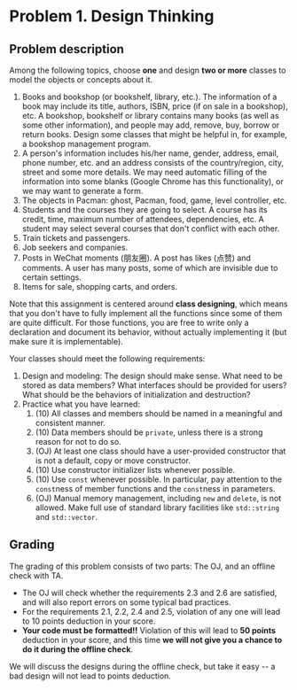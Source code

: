 # Problem 1. Design Thinking

## Problem description

Among the following topics, choose **one** and design **two or more** classes to model the objects or concepts about it.

1. Books and bookshop (or bookshelf, library, etc.). The information of a book may include its title, authors, ISBN, price (if on sale in a bookshop), etc. A bookshop, bookshelf or library contains many books (as well as some other information), and people may add, remove, buy, borrow or return books. Design some classes that might be helpful in, for example, a bookshop management program.
2. A person's information includes his/her name, gender, address, email, phone number, etc. and an address consists of the country/region, city, street and some more details. We may need automatic filling of the information into some blanks (Google Chrome has this functionality), or we may want to generate a form.
3. The objects in Pacman: ghost, Pacman, food, game, level controller, etc.
4. Students and the courses they are going to select. A course has its credit, time, maximum number of attendees, dependencies, etc. A student may select several courses that don't conflict with each other.
5. Train tickets and passengers.
6. Job seekers and companies.
7. Posts in WeChat moments (朋友圈). A post has likes (点赞) and comments. A user has many posts, some of which are invisible due to certain settings.
8. Items for sale, shopping carts, and orders.

Note that this assignment is centered around **class designing**, which means that you don't have to fully implement all the functions since some of them are quite difficult. For those functions, you are free to write only a declaration and document its behavior, without actually implementing it (but make sure it is implementable).

Your classes should meet the following requirements:

1. Design and modeling: The design should make sense. What need to be stored as data members? What interfaces should be provided for users? What should be the behaviors of initialization and destruction?
2. Practice what you have learned:
   1. (10) All classes and members should be named in a meaningful and consistent manner.
   2. (10) Data members should be `private`, unless there is a strong reason for not to do so.
   3. (OJ) At least one class should have a user-provided constructor that is not a default, copy or move constructor.
   4. (10) Use constructor initializer lists whenever possible.
   5. (10) Use `const` whenever possible. In particular, pay attention to the `const`ness of member functions and the `const`ness in parameters.
   6. (OJ) Manual memory management, including `new` and `delete`, is not allowed. Make full use of standard library facilities like `std::string` and `std::vector`.

## Grading

The grading of this problem consists of two parts: The OJ, and an offline check with TA.

- The OJ will check whether the requirements 2.3 and 2.6 are satisfied, and will also report errors on some typical bad practices.
- For the requirements 2.1, 2.2, 2.4 and 2.5, violation of any one will lead to 10 points deduction in your score.
- **Your code must be formatted!!** Violation of this will lead to **50 points** deduction in your score, and this time **we will not give you a chance to do it during the offline check**.

We will discuss the designs during the offline check, but take it easy -- a bad design will not lead to points deduction.
